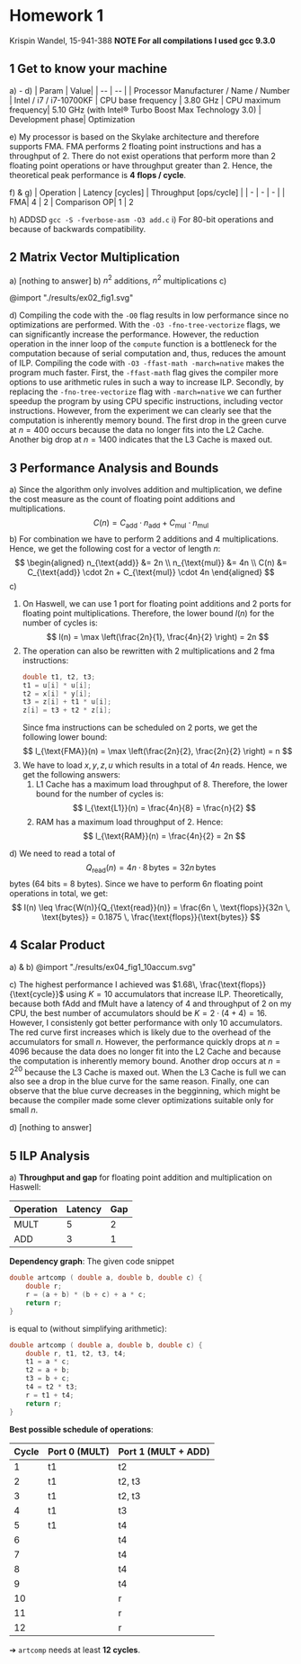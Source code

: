 # Homework 1

Krispin Wandel, 15-941-388
**NOTE For all compilations I used gcc 9.3.0**

## 1 Get to know your machine

a) - d)
| Param | Value|
| -- | -- |
| Processor Manufacturer / Name / Number | Intel / i7 / i7-10700KF
| CPU base frequency | 3.80 GHz
| CPU maximum frequency| 5.10 GHz (with Intel® Turbo Boost Max Technology 3.0)
| Development phase| Optimization

e) My processor is based on the Skylake architecture and therefore supports FMA. FMA performs 2 floating point instructions and has a throughput of 2. There do not exist operations that perform more than 2 floating point operations or have throughput greater than 2. Hence, the theoretical peak performance is **4 flops / cycle**.

f) & g)
| Operation | Latency [cycles] | Throughput [ops/cycle] |
| - | - | - |
| FMA| 4 | 2
| Comparison OP| 1 | 2

h) ADDSD ```gcc -S -fverbose-asm -O3 add.c```
i) For 80-bit operations and because of backwards compatibility.

## 2 Matrix Vector Multiplication

a) [nothing to answer]
b) $n^2$ additions, $n^2$ multiplications
c) 

@import "./results/ex02_fig1.svg"

d) Compiling the code with the ```-O0``` flag results in low  performance since no optimizations are performed. With the ```-O3 -fno-tree-vectorize``` flags, we can significantly increase the performance. However, the reduction operation in the inner loop of the ```compute``` function is a bottleneck for the computation because of serial computation and, thus, reduces the amount of ILP. Compiling the code with ```-O3 -ffast-math -march=native``` makes the program much faster. First, the ```-ffast-math``` flag gives the compiler more options to use arithmetic rules in such a way to increase ILP. Secondly, by replacing the ```-fno-tree-vectorize``` flag with ```-march=native``` we can further speedup the program by using CPU specific instructions, including vector instructions. However, from the experiment we can clearly see that the computation is inherently memory bound. The first drop in the green curve at $n=400$ occurs because the data no longer fits into the L2 Cache. Another big drop at $n=1400$ indicates that the L3 Cache is maxed out.


## 3 Performance Analysis and Bounds

a) Since the algorithm only involves addition and multiplication, we define the cost measure as the count of floating point additions and multiplications.
$$
C(n) = C_{\text{add}} \cdot n_{\text{add}} + C_{\text{mul}} \cdot n_{\text{mul}}
$$
b) For combination we have to perform 2 additions and 4 multiplications. Hence, we get the following cost for a vector of length $n$:
$$
\begin{aligned}
n_{\text{add}} &= 2n \\
n_{\text{mul}} &= 4n \\
C(n) &= C_{\text{add}} \cdot 2n + C_{\text{mul}} \cdot 4n
\end{aligned}
$$
c)



1. On Haswell, we can use 1 port for floating point additions and 2 ports for floating point multiplications. Therefore, the lower bound $l(n)$ for the number of cycles is:
$$
l(n) = \max \left(\frac{2n}{1}, \frac{4n}{2} \right) = 2n
$$
2. The operation can also be rewritten with 2 multiplications and 2 fma instructions:
    ```c
    double t1, t2, t3;
    t1 = u[i] * u[i];
    t2 = x[i] * y[i];
    t3 = z[i] + t1 * u[i];
    z[i] = t3 + t2 * z[i];
    ```
    Since fma instructions can be scheduled on 2 ports, we get the following lower bound:
$$
l_{\text{FMA}}(n) = \max \left(\frac{2n}{2}, \frac{2n}{2} \right) = n
$$
3. We have to load $x, y, z, u$ which results in a total of $4n$ reads. Hence, we get the following answers:
    1. L1 Cache has a maximum load throughput of 8. Therefore, the lower bound for the number of cycles is:
    $$
    l_{\text{L1}}(n) = \frac{4n}{8} = \frac{n}{2}
    $$
    2. RAM has a maximum load throughput of 2. Hence:
    $$
    l_{\text{RAM}}(n) = \frac{4n}{2} = 2n
    $$

d) We need to read a total of
$$
Q_{\text{read}}(n) = 4n \cdot8 \, \text{bytes}= 32n\, \text{bytes}
$$
bytes (64 bits = 8 bytes). Since we have to perform $6n$ floating point operations in total, we get:
$$
I(n) \leq \frac{W(n)}{Q_{\text{read}}(n)} = \frac{6n \, \text{flops}}{32n \, \text{bytes}} = 0.1875 \, \frac{\text{flops}}{\text{bytes}} 
$$

## 4 Scalar Product

a) & b)
@import "./results/ex04_fig1_10accum.svg"

c) The highest performance I achieved was $1.68\, \frac{\text{flops}}{\text{cycle}}$ using $K=10$ accumulators that increase ILP. Theoretically, because both fAdd and fMult have a latency of 4 and throughput of 2 on my CPU, the best number of accumulators should be $K = 2 \cdot (4+4) = 16$. However, I consistenly got better performance with only 10 accumulators. The red curve first increases which is likely due to the overhead of the accumulators for small $n$. However, the performance quickly drops at $n=4096$ because the data does no longer fit into the L2 Cache and because the computation is inherently memory bound. Another drop occurs at $n=2^{20}$ because the L3 Cache is maxed out. When the L3 Cache is full we can also see a drop in the blue curve for the same reason. Finally, one can observe that the blue curve decreases in the begginning, which might be because the compiler made some clever optimizations suitable only for small $n$. 

d) [nothing to answer]

## 5 ILP Analysis

a)
**Throughput and gap** for floating point addition and multiplication on Haswell:

| Operation | Latency | Gap |
| - | - | - |
| MULT | 5 | 2 |
| ADD | 3 | 1|

**Dependency graph**:
The given code snippet

```c
double artcomp ( double a, double b, double c) {
    double r;
    r = (a + b) * (b + c) + a * c;
    return r;
}
```

is equal to (without simplifying arithmetic):

```c
double artcomp ( double a, double b, double c) {
    double r, t1, t2, t3, t4;
    t1 = a * c;
    t2 = a + b;
    t3 = b + c;
    t4 = t2 * t3;
    r = t1 + t4;
    return r;
}
```

**Best possible schedule of operations**:

| Cycle | Port 0 (MULT) | Port 1 (MULT + ADD)|
| - | - | - |
| 1 | t1 | t2 |
| 2 | t1 | t2, t3 |
| 3 | t1 | t2, t3 |
| 4 | t1 | t3 |
| 5 | t1 | t4 |
| 6 |  | t4 |
| 7 |  | t4 |
| 8 |  | t4 |
| 9 |  | t4 |
| 10 |  | r |
| 11 |  | r |
| 12 |  | r |

&#10132; ```artcomp``` needs at least **12 cycles**.
















